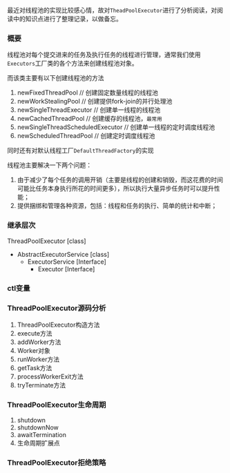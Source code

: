最近对线程池的实现比较感心情，故对`TheadPoolExecutor`进行了分析阅读，对阅读中的知识点进行了整理记录，以做备忘。

### 概要

线程池对每个提交进来的任务及执行任务的线程进行管理，通常我们使用`Executors`工厂类的各个方法来创建线程池对象。

而该类主要有以下创建线程池的方法

1. newFixedThreadPool // 创建固定数量线程的线程池
2. newWorkStealingPool // 创建提供fork-join的并行处理池
3. newSingleThreadExecutor // 创建单一线程的线程池
4. newCachedThreadPool // 创建缓存的线程池，`最常用`
5. newSingleThreadScheduledExecutor // 创建单一线程的定时调度线程池
6. newScheduledThreadPool // 创建定时调度线程池

同时还有对默认线程工厂`DefaultThreadFactory`的实现

线程池主要解决一下两个问题：

1. 由于减少了每个任务的调用开销（主要是线程的创建和销毁，而这花费的时间可能比任务本身执行所花的时间更多），所以执行大量异步任务时可以提升性能；
2. 提供捆绑和管理各种资源，包括：线程和任务的执行、简单的统计和中断；

### 继承层次

ThreadPoolExecutor [class]
- AbstractExecutorService [class]
  - ExecutorService [Interface]
    - Executor [Interface]

### ctl变量

### ThreadPoolExecutor源码分析

1. ThreadPoolExecutor构造方法
2. execute方法
3. addWorker方法
4. Worker对象
5. runWorker方法
6. getTask方法
7. processWorkerExit方法
8. tryTerminate方法

### ThreadPoolExecutor生命周期

1. shutdown
2. shutdownNow
3. awaitTermination
4. 生命周期扩展点

### ThreadPoolExecutor拒绝策略